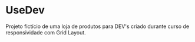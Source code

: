 # UseDev
Projeto fictício de uma loja de produtos para DEV's criado durante curso de responsividade com Grid Layout.
